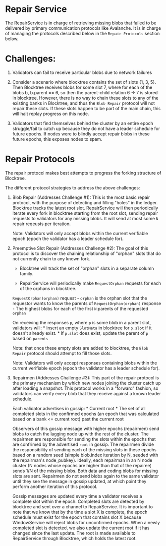 # Repair Service

The RepairService is in charge of retrieving missing blobs that failed to be delivered by primary communication protocols like Avalanche. It is in charge of managing the protocols described below in the `Repair Protocols` section below.  

# Challenges:

1) Validators can fail to receive particular blobs due to network failures

2) Consider a scenario where blocktree contains the set of slots {1, 3, 5}. Then Blocktree receives blobs for some slot 7, where for each of the blobs b, b.parent == 6, so then the parent-child relation 6 -> 7 is stored in blocktree. However, there is no way to chain these slots to any of the existing banks in Blocktree, and thus the `Blob Repair` protocol will not repair these slots. If these slots happen to be part of the main chain, this will halt replay progress on this node.

3) Validators that find themselves behind the cluster by an entire epoch struggle/fail to catch up because they do not have a leader schedule for future epochs. If nodes were to blindly accept repair blobs in these future epochs, this exposes nodes to spam.

# Repair Protocols

The repair protocol makes best attempts to progress the forking structure of Blocktree. 

The different protocol strategies to address the above challenges:

1. Blob Repair (Addresses Challenge #1): 
    This is the most basic repair protocol, with the purpose of detecting and filling "holes" in the ledger. Blocktree tracks the latest root slot. RepairService will then periodically iterate every fork in blocktree starting from the root slot, sending repair requests to validators for any missing blobs. It will send at most some `N` repair reqeusts per iteration.

    Note: Validators will only accept blobs within the current verifiable epoch (epoch the validator has a leader schedule for).

2. Preemptive Slot Repair (Addresses Challenge #2):
    The goal of this protocol is to discover the chaining relationship of "orphan" slots that do not currently chain to any known fork. 

    * Blocktree will track the set of "orphan" slots in a separate column family. 

    * RepairService will periodically make `RequestOrphan` requests for each of the orphans in blocktree. 

    `RequestOrphan(orphan)` request - `orphan` is the orphan slot that the requestor wants to know the parents of
    `RequestOrphan(orphan)` response - The highest blobs for each of the first `N` parents of the requested `orphan` 

    On receiving the responses `p`, where `p` is some blob in a parent slot, validators will:
        * Insert an empty `SlotMeta` in blocktree for `p.slot` if it doesn't already exist.
        * If `p.slot` does exist, update the parent of `p` based on `parents`

    Note: that once these empty slots are added to blocktree, the `Blob Repair` protocol should attempt to fill those slots.

    Note: Validators will only accept responses containing blobs within the current verifiable epoch (epoch the validator has a leader schedule for).

3. Repairmen (Addresses Challenge #3):
    This part of the repair protocol is the primary mechanism by which new nodes joining the cluster catch up after loading a snapshot. This protocol works in a "forward" fashion, so validators can verify every blob that they receive against a known leader schedule.

    Each validator advertises in gossip:
        * Current root
        * The set of all completed slots in the confirmed epochs (an epoch that was calculated based on a bank <= current root) past the current root

    Observers of this gossip message with higher epochs (repairmen) send blobs to catch the lagging node up with the rest of the cluster. The repairmen are responsible for sending the slots within the epochs that are confrimed by the advertised `root` in gossip. The repairmen divide the responsibility of sending each of the missing slots in these epochs based on a random seed (simple blob.index iteration by N, seeded with the repairman's node_pubkey). Ideally, each repairman in an N node cluster (N nodes whose epochs are higher than that of the repairee) sends 1/N of the missing blobs. Both data and coding blobs for missing slots are sent. Repairmen do not send blobs again to the same validator until they see the message in gossip updated, at which point they perform another iteration of this protocol.

    Gossip messages are updated every time a validator receives a complete slot within the epoch. Completed slots are detected by blocktree and sent over a channel to RepairService. It is important to note that we know that by the time a slot X is complete, the epoch schedule must exist for the epoch that contains slot X because WindowService will reject blobs for unconfirmed epochs. When a newly completed slot is detected, we also update the current root if it has changed since the last update. The root is made available to RepairService through Blocktree, which holds the latest root.